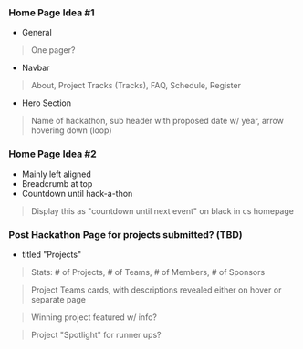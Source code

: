 ### Home Page Idea #1
- General
> One pager?

- Navbar
> About, Project Tracks (Tracks), FAQ, Schedule, Register

- Hero Section
> Name of hackathon, sub header with proposed date w/ year, arrow hovering down (loop)

### Home Page Idea #2
- Mainly left aligned
- Breadcrumb at top
- Countdown until hack-a-thon
> Display this as "countdown until next event" on black in cs homepage

### Post Hackathon Page for projects submitted? (TBD)
- titled "Projects"
> Stats: # of Projects, # of Teams, # of Members, # of Sponsors

> Project Teams cards, with descriptions revealed either on hover or separate page

>  Winning project featured w/ info?

>  Project "Spotlight" for runner ups?
